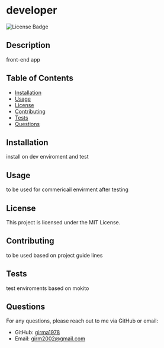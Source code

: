  
# developer

![License Badge](https://img.shields.io/badge/license-MIT-blue.svg)

## Description
front-end app

## Table of Contents
- [Installation](#installation)
- [Usage](#usage)
- [License](#license)
- [Contributing](#contributing)
- [Tests](#tests)
- [Questions](#questions)

## Installation
install on dev enviroment and test

## Usage
to be used for commericail envirment after testing

## License
This project is licensed under the MIT License.

## Contributing
to be used based on project guide lines 

## Tests
test enviroments based on mokito

## Questions
For any questions, please reach out to me via GitHub or email:
- GitHub: [girma1978](https://github.com/girma1978)
- Email: [girm2002@gmail.com](mailto:girm2002@gmail.com)
